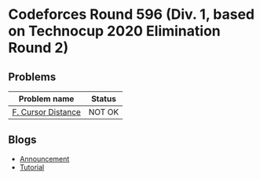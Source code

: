 # Codeforces Round 596 (Div. 1, based on Technocup 2020 Elimination Round 2)

## Problems

|Problem name|Status|
|------------|---------|
| [F. Cursor Distance](problems/F._Cursor_Distance.md)|NOT OK|
## Blogs

- [Announcement](blogs/Announcement.md)
- [Tutorial](blogs/Tutorial.md)
